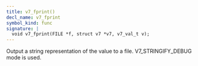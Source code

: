 ```yaml
---
title: v7_fprint()
decl_name: v7_fprint
symbol_kind: func
signature: |
  void v7_fprint(FILE *f, struct v7 *v7, v7_val_t v);
---
```


Output a string representation of the value to a file.
V7_STRINGIFY_DEBUG mode is used. 


